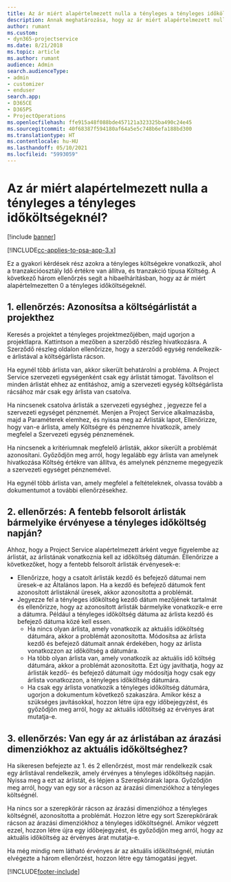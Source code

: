 ```yaml
---
title: Az ár miért alapértelmezett nulla a tényleges a tényleges időköltségeknél?
description: Annak meghatározása, hogy az ár miért alapértelmezett nulla a tényleges a tényleges időköltségeknél
author: rumant
ms.custom:
- dyn365-projectservice
ms.date: 8/21/2018
ms.topic: article
ms.author: rumant
audience: Admin
search.audienceType:
- admin
- customizer
- enduser
search.app:
- D365CE
- D365PS
- ProjectOperations
ms.openlocfilehash: ffe915a48f088bde457121a323325ba490c24e45
ms.sourcegitcommit: 40f68387f594180af64a5e5c748b6efa188bd300
ms.translationtype: HT
ms.contentlocale: hu-HU
ms.lasthandoff: 05/10/2021
ms.locfileid: "5993059"
---
```

# <a name="why-is-the-price-defaulting-to-zero-on-time-cost-actuals"></a>Az ár miért alapértelmezett nulla a tényleges a tényleges időköltségeknél?

[!include [banner](../includes/psa-now-project-operations.md)]

[!INCLUDE[cc-applies-to-psa-app-3.x](../includes/cc-applies-to-psa-app-3x.md)]

Ez a gyakori kérdések rész azokra a tényleges költségekre vonatkozik, ahol a tranzakcióosztály Idő értékre van állítva, és tranzakció típusa Költség. A következő három ellenőrzés segít a hibaelhárításban, hogy az ár miért alapértelmezetten 0 a tényleges időköltségeknél.
 
## <a name="check-1-identify-the-cost-price-list-for-the-project"></a>1. ellenőrzés: Azonosítsa a költségárlistát a projekthez

Keresés a projektet a tényleges projektmezőjében, majd ugorjon a projektlapra. Kattintson a mezőben a szerződő részleg hivatkozásra. A Szerződő részleg oldalon ellenőrizze, hogy a szerződő egység rendelkezik-e árlistával a költségárlista rácson.

Ha egynél több árlista van, akkor sikerült behatárolni a probléma. A Project Service szervezeti egységenként csak egy árlistát támogat. Távolítson el minden árlistát ehhez az entitáshoz, amíg a szervezeti egység költségárlista rácsához már csak egy árlista van csatolva.

Ha nincsenek csatolva árlisták a szervezeti egységhez , jegyezze fel a szervezeti egységet pénznemét. Menjen a Project Service alkalmazásba, majd a Paraméterek elemhez, és nyissa meg az Árlisták lapot, Ellenőrizze, hogy van-e árlista, amely Költségre és pénznemre hivatkozik, amely megfelel a Szervezeti egység pénznemének.
 
Ha nincsenek a kritériumnak megfelelő árlisták, akkor sikerült a problémát azonosítani. Győződjön meg arról, hogy legalább egy árlista van amelynek hivatkozása Költség értékre van állítva, és amelynek pénzneme megegyezik a szervezeti egységet pénznemével.

Ha egynél több árlista van, amely megfelel a feltételeknek, olvassa tovább a dokumentumot a további ellenőrzésekhez.

## <a name="check-2-are-any-of-the-price-lists-identified-above-valid-for-the-specific-date-of-the-time-cost-actual"></a>2. ellenőrzés: A fentebb felsorolt árlisták bármelyike érvényese a tényleges időköltség napján?

Ahhoz, hogy a Project Service alapértelmezett árként vegye figyelembe az árlistát, az árlistának vonatkoznia kell az időköltség dátumán. Ellenőrizze a következőket, hogy a fentebb felsorolt árlisták érvényesek-e:

- Ellenőrizze, hogy a csatolt árlisták kezdő és befejező dátumai nem üresek-e az Általános lapon. Ha a kezdő és befejező dátumok fent azonosított árlistáknál üresek, akkor azonosította a problémát. 
- Jegyezze fel a tényleges időköltség kezdő dátum mezőjének tartalmát és ellenőrizze, hogy az azonosított árlisták bármelyike vonatkozik-e erre a dátumra. Például a tényleges időköltség dátuma az árlista kezdő és befejező dátuma közé kell essen. 
    - Ha nincs olyan árlista, amely vonatkozik az aktuális időköltség dátumára, akkor a problémát azonosította. Módosítsa az árlista kezdő és befejező dátumait annak érdekében, hogy az árlista vonatkozzon az időköltség a dátumára. 
    - Ha több olyan árlista van, amely vonatkozik az aktuális idő költség dátumára, akkor a problémát azonosította. Ezt úgy javíthatja, hogy az árlisták kezdő- és befejező dátumait úgy módosítja hogy csak egy árlista vonatkozzon, a tényleges időköltség dátumára. 
    - Ha csak egy árlista vonatkozik a tényleges időköltség dátumára, ugorjon a dokumentum következő szakaszára.
Amikor kész a szükséges javításokkal, hozzon létre újra egy időbejegyzést, és győződjön meg arról, hogy az aktuális időtöltség az érvényes árat mutatja-e.

## <a name="check-3-is-there-a-price-in-the-price-list-for-the-pricing-dimensions-on-the-time-cost-actual"></a>3. ellenőrzés: Van egy ár az árlistában az árazási dimenziókhoz az aktuális időköltséghez?

Ha sikeresen befejezte az 1. és 2 ellenőrzést, most már rendelkezik csak egy árlistával rendelkezik, amely érvényes a tényleges időköltség napján. Nyissa meg a ezt az árlistát, és lépjen a Szerepkörárak lapra. Győződjön meg arról, hogy van egy sor a rácson az árazási dimenziókhoz a tényleges költségnél.

Ha nincs sor a szerepkörár rácson az árazási dimenzióhoz a tényleges költségnél, azonosította a problémát. Hozzon létre egy sort Szerepkörárak rácson az árazási dimenziókhoz a tényleges időköltségnél. Amikor végzett ezzel, hozzon létre újra egy időbejegyzést, és győződjön meg arról, hogy az aktuális időköltség az érvényes árat mutatja-e.
 
Ha még mindig nem látható érvényes ár az aktuális időköltségnél, miután elvégezte a három ellenőrzést, hozzon létre egy támogatási jegyet.





[!INCLUDE[footer-include](../includes/footer-banner.md)]